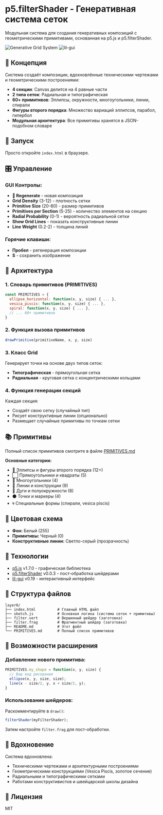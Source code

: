 # p5.filterShader - Генеративная система сеток

Модульная система для создания генеративных композиций с геометрическими примитивами, основанная на p5.js и p5.filterShader.

![Generative Grid System](https://img.shields.io/badge/p5.js-1.7.0-ED225D?style=flat-square&logo=p5.js)
![lil-gui](https://img.shields.io/badge/lil--gui-0.19-4FC08D?style=flat-square)

## 🎨 Концепция

Система создаёт композиции, вдохновлённые техническими чертежами и геометрическими построениями:

- **4 секции**: Canvas делится на 4 равные части
- **2 типа сеток**: Радиальная и типографическая
- **60+ примитивов**: Эллипсы, окружности, многоугольники, линии, спирали
- **Фигуры второго порядка**: Множество вариаций эллипсов, парабол, гипербол
- **Модульная архитектура**: Все примитивы хранятся в JSON-подобном словаре

## 🚀 Запуск

Просто откройте `index.html` в браузере.

## 🎛️ Управление

### GUI Контролы:
- **🔄 Regenerate** - новая композиция
- **Grid Density** (3-12) - плотность сетки
- **Primitive Size** (20-80) - размер примитивов
- **Primitives per Section** (5-25) - количество элементов на секцию
- **Radial Probability** (0-1) - вероятность радиальной сетки
- **Show Grid Lines** - показать конструктивные линии
- **Line Weight** (0.2-2) - толщина линий

### Горячие клавиши:
- **Пробел** - регенерация композиции
- **S** - сохранить изображение

## 📐 Архитектура

### 1. Словарь примитивов (PRIMITIVES)
```javascript
const PRIMITIVES = {
  ellipse_horizontal: function(x, y, size) { ... },
  vesica_piscis: function(x, y, size) { ... },
  spiral: function(x, y, size) { ... },
  // ... 60+ примитивов
}
```

### 2. Функция вызова примитивов
```javascript
drawPrimitive(primitiveName, x, y, size)
```

### 3. Класс Grid
Генерирует точки на основе двух типов сеток:
- **Типографическая** - прямоугольная сетка
- **Радиальная** - круговая сетка с концентрическими кольцами

### 4. Функция генерации секций
Каждая секция:
- Создаёт свою сетку (случайный тип)
- Рисует конструктивные линии (опционально)
- Размещает случайные примитивы по точкам сетки

## 📚 Примитивы

Полный список примитивов смотрите в файле [PRIMITIVES.md](PRIMITIVES.md)

**Основные категории:**
- 🔵 Эллипсы и фигуры второго порядка (12+)
- ⬜ Прямоугольники и квадраты (5)
- 🔺 Многоугольники (4)
- 📏 Линии и конструкции (9)
- 🌙 Дуги и полуокружности (8)
- ⚫ Точки и маркеры (4)
- 🌀 Специальные формы (спирали, vesica piscis)

## 🎨 Цветовая схема

- **Фон:** Белый (255)
- **Примитивы:** Черный (0)
- **Конструктивные линии:** Светло-серый (прозрачность)

## 🔧 Технологии

- [p5.js](https://p5js.org/) v1.7.0 - графическая библиотека
- [p5.filterShader](https://github.com/BarneyWhiteman/p5.filterShader) v0.0.3 - пост-обработка шейдерами
- [lil-gui](https://lil-gui.georgealways.com/) v0.19 - интерактивный интерфейс

## 📁 Структура файлов

```
layer0/
├── index.html          # Главный HTML файл
├── sketch.js           # Основная логика (система сеток + примитивы)
├── filter.vert         # Вершинный шейдер (заготовка)
├── filter.frag         # Фрагментный шейдер (заготовка)
├── README.md           # Этот файл
└── PRIMITIVES.md       # Полный список примитивов
```

## 🎯 Возможности расширения

### Добавление нового примитива:
```javascript
PRIMITIVES.my_shape = function(x, y, size) {
  // Ваш код рисования
  ellipse(x, y, size, size);
  line(x - size/2, y, x + size/2, y);
}
```

### Использование шейдеров:
Раскомментируйте в `draw()`:
```javascript
filterShader(myFilterShader);
```

Затем настройте `filter.frag` для пост-обработки.

## 🎨 Вдохновение

Система вдохновлена:
- Техническими чертежами и архитектурными построениями
- Геометрическими конструкциями (Vesica Piscis, золотое сечение)
- Радиальными и типографическими сетками
- Работами конструктивистов и швейцарской школы дизайна

## 📝 Лицензия

MIT

